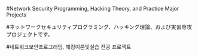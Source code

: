 #Network Security Programming, Hacking Theory, and Practice Major Projects

#ネットワークセキュリティプログラミング、ハッキング理論、および実習専攻プロジェクトです。

#네트워크보안프로그래밍, 해킹이론및실습 전공 프로젝트

